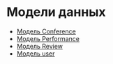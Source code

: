 <h1>Модели данных</h1>

<ul>
    <li><a href="../Models/conference/">Модель Conference</a></li>
    <li><a href="../Models/performance/">Модель Performance</a></li>
    <li><a href="../Models/review/">Модель Review</a></li>
    <li><a href="../Models/user/">Модель user</a></li>
</ul>